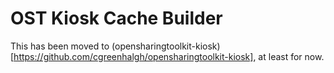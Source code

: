 # OST Kiosk Cache Builder

This has been moved to (opensharingtoolkit-kiosk)[https://github.com/cgreenhalgh/opensharingtoolkit-kiosk], at least for now.

